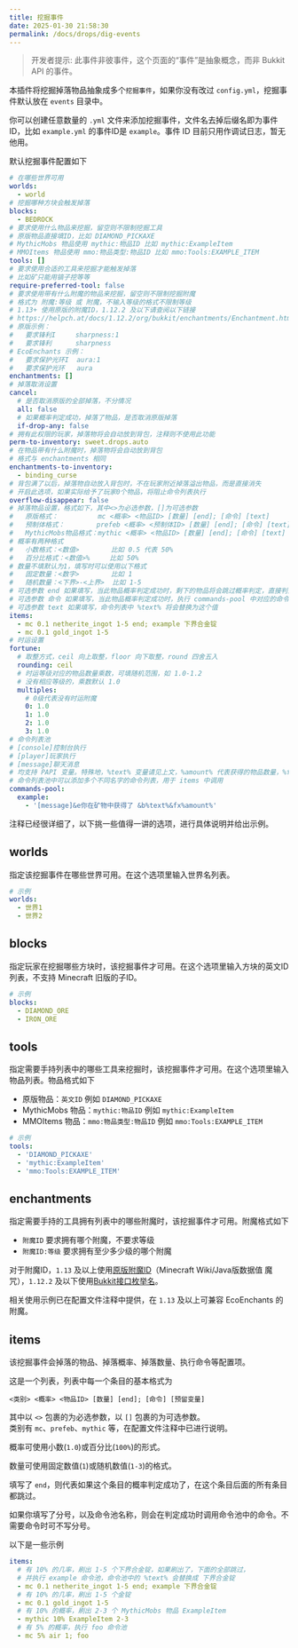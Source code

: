 ```yaml
---
title: 挖掘事件
date: 2025-01-30 21:58:30
permalink: /docs/drops/dig-events
---
```


> 开发者提示: 此事件非彼事件，这个页面的“事件”是抽象概念，而非 Bukkit API 的事件。

本插件将挖掘掉落物品抽象成多个`挖掘事件`，如果你没有改过 `config.yml`，挖掘事件默认放在 `events` 目录中。

你可以创建任意数量的 `.yml` 文件来添加挖掘事件，文件名去掉后缀名即为事件 ID，比如 `example.yml` 的事件ID是 `example`。事件 ID 目前只用作调试日志，暂无他用。

默认挖掘事件配置如下

```yaml
# 在哪些世界可用
worlds:
  - world
# 挖掘哪种方块会触发掉落
blocks:
  - BEDROCK
# 要求使用什么物品来挖掘，留空则不限制挖掘工具
# 原版物品直接填ID，比如 DIAMOND_PICKAXE
# MythicMobs 物品使用 mythic:物品ID 比如 mythic:ExampleItem
# MMOItems 物品使用 mmo:物品类型:物品ID 比如 mmo:Tools:EXAMPLE_ITEM
tools: []
# 要求使用合适的工具来挖掘才能触发掉落
# 比如矿只能用镐子挖等等
require-preferred-tool: false
# 要求使用带有什么附魔的物品来挖掘，留空则不限制挖掘附魔
# 格式为 附魔:等级 或 附魔，不输入等级的格式不限制等级
# 1.13+ 使用原版的附魔ID，1.12.2 及以下请查阅以下链接
# https://helpch.at/docs/1.12.2/org/bukkit/enchantments/Enchantment.html
# 原版示例：
#   要求锋利I     sharpness:1
#   要求锋利      sharpness
# EcoEnchants 示例：
#   要求保护光环I  aura:1
#   要求保护光环   aura
enchantments: []
# 掉落取消设置
cancel:
  # 是否取消原版的全部掉落，不分情况
  all: false
  # 如果概率判定成功，掉落了物品，是否取消原版掉落
  if-drop-any: false
# 拥有此权限的玩家，掉落物将会自动放到背包，注释则不使用此功能
perm-to-inventory: sweet.drops.auto
# 在物品带有什么附魔时，掉落物将会自动放到背包
# 格式与 enchantments 相同
enchantments-to-inventory:
  - binding_curse
# 背包满了以后，掉落物自动放入背包时，不在玩家附近掉落溢出物品，而是直接消失
# 开启此选项，如果实际给予了玩家0个物品，将阻止命令列表执行
overflow-disappear: false
# 掉落物品设置，格式如下，其中<>为必选参数，[]为可选参数
#   原版格式：          mc <概率> <物品ID> [数量] [end]; [命令] [text]
#   预制体格式：        prefeb <概率> <预制体ID> [数量] [end]; [命令] [text]
#   MythicMobs物品格式：mythic <概率> <物品ID> [数量] [end]; [命令] [text]
# 概率有两种格式
#   小数格式：<数值>        比如 0.5 代表 50%
#   百分比格式：<数值>%     比如 50%
# 数量不填默认为1，填写时可以使用以下格式
#   固定数量：<数字>        比如 1
#   随机数量：<下界>-<上界>  比如 1-5
# 可选参数 end 如果填写，当此物品概率判定成功时，剩下的物品将会跳过概率判定，直接判为失败
# 可选参数 命令 如果填写，当此物品概率判定成功时，执行 commands-pool 中对应的命令列表
# 可选参数 text 如果填写，命令列表中 %text% 将会替换为这个值
items:
  - mc 0.1 netherite_ingot 1-5 end; example 下界合金锭
  - mc 0.1 gold_ingot 1-5
# 时运设置
fortune:
  # 取整方式，ceil 向上取整，floor 向下取整，round 四舍五入
  rounding: ceil
  # 时运等级对应的物品数量乘数，可填随机范围，如 1.0-1.2
  # 没有相应等级的，乘数默认 1.0
  multiples:
    # 0级代表没有时运附魔
    0: 1.0
    1: 1.0
    2: 1.0
    3: 1.0
# 命令列表池
# [console]控制台执行
# [player]玩家执行
# [message]聊天消息
# 均支持 PAPI 变量。特殊地，%text% 变量请见上文，%amount% 代表获得的物品数量，%fortune% 代表时运等级
# 命令列表池中可以添加多个不同名字的命令列表，用于 items 中调用
commands-pool:
  example:
    - '[message]&e你在矿物中获得了 &b%text%&fx%amount%'

```

注释已经很详细了，以下挑一些值得一讲的选项，进行具体说明并给出示例。

## worlds

指定该挖掘事件在哪些世界可用。在这个选项里输入世界名列表。
```yaml
# 示例
worlds:
  - 世界1
  - 世界2
```

## blocks

指定玩家在挖掘哪些方块时，该挖掘事件才可用。在这个选项里输入方块的英文ID列表，不支持 Minecraft 旧版的子ID。
```yaml
# 示例
blocks:
  - DIAMOND_ORE
  - IRON_ORE
```

## tools

指定需要手持列表中的哪些工具来挖掘时，该挖掘事件才可用。在这个选项里输入物品列表。物品格式如下
+ 原版物品：`英文ID` 例如 `DIAMOND_PICKAXE`
+ MythicMobs 物品：`mythic:物品ID` 例如 `mythic:ExampleItem`
+ MMOItems 物品：`mmo:物品类型:物品ID` 例如 `mmo:Tools:EXAMPLE_ITEM`

```yaml
# 示例
tools:
  - 'DIAMOND_PICKAXE'
  - 'mythic:ExampleItem'
  - 'mmo:Tools:EXAMPLE_ITEM'
```

## enchantments

指定需要手持的工具拥有列表中的哪些附魔时，该挖掘事件才可用。附魔格式如下
+ `附魔ID` 要求拥有哪个附魔，不要求等级
+ `附魔ID:等级` 要求拥有至少多少级的哪个附魔

对于附魔ID，`1.13` 及以上使用[原版附魔ID](https://zh.minecraft.wiki/w/Java%E7%89%88%E6%95%B0%E6%8D%AE%E5%80%BC#%E9%AD%94%E5%92%92)（Minecraft Wiki/Java版数据值 魔咒），`1.12.2` 及以下使用[Bukkit接口枚举名](https://helpch.at/docs/1.12.2/org/bukkit/enchantments/Enchantment.html)。

相关使用示例已在配置文件注释中提供，在 `1.13` 及以上可兼容 EcoEnchants 的附魔。

## items

该挖掘事件会掉落的物品、掉落概率、掉落数量、执行命令等配置项。

这是一个列表，列表中每一个条目的基本格式为
```
<类别> <概率> <物品ID> [数量] [end]; [命令] [预留变量]
```
其中以 `<>` 包裹的为必选参数，以 `[]` 包裹的为可选参数。  
类别有 `mc`、`prefeb`、`mythic` 等，在配置文件注释中已进行说明。

概率可使用小数(`1.0`)或百分比(`100%`)的形式。

数量可使用固定数值(`1`)或随机数值(`1-3`)的格式。

填写了 `end`，则代表如果这个条目的概率判定成功了，在这个条目后面的所有条目都跳过。

如果你填写了分号，以及命令池名称，则会在判定成功时调用命令池中的命令。不需要命令时可不写分号。

以下是一些示例
```yaml
items:
  # 有 10% 的几率，刷出 1-5 个下界合金锭，如果刷出了，下面的全部跳过，
  # 并执行 example 命令池，命令池中的 %text% 会替换成 下界合金锭
  - mc 0.1 netherite_ingot 1-5 end; example 下界合金锭
  # 有 10% 的几率，刷出 1-5 个金锭
  - mc 0.1 gold_ingot 1-5
  # 有 10% 的概率，刷出 2-3 个 MythicMobs 物品 ExampleItem
  - mythic 10% ExampleItem 2-3
  # 有 5% 的概率，执行 foo 命令池
  - mc 5% air 1; foo
```

